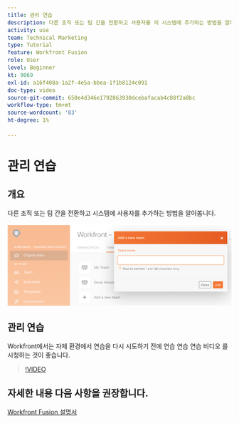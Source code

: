 ```yaml
---
title: 관리 연습
description: 다른 조직 또는 팀 간을 전환하고 사용자를 의 시스템에 추가하는 방법을 알아봅니다. [!DNL Adobe Workfront Fusion].
activity: use
team: Technical Marketing
type: Tutorial
feature: Workfront Fusion
role: User
level: Beginner
kt: 9069
exl-id: a16f408a-1a2f-4e5a-bbea-1f1b8124c091
doc-type: video
source-git-commit: 650e4d346e1792863930dcebafacab4c88f2a8bc
workflow-type: tm+mt
source-wordcount: '83'
ht-degree: 1%

---
```


# 관리 연습

## 개요

다른 조직 또는 팀 간을 전환하고 시스템에 사용자를 추가하는 방법을 알아봅니다.

![오류 처리가 있는 시나리오 이미지입니다.](assets/workfront-fusion-administration-1.png)

## 관리 연습

Workfront에서는 자체 환경에서 연습을 다시 시도하기 전에 연습 연습 연습 비디오 를 시청하는 것이 좋습니다.

>[!VIDEO](https://video.tv.adobe.com/v/335310/?quality=12&learn=on)

## 자세한 내용 다음 사항을 권장합니다.

[Workfront Fusion 설명서](https://experienceleague.adobe.com/docs/workfront/using/adobe-workfront-fusion/workfront-fusion-2.html?lang=en)
